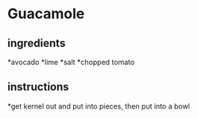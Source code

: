 # Guacamole
## ingredients
*avocado
*lime
*salt
*chopped tomato
## instructions
*get kernel out and put into pieces, then put into a bowl

